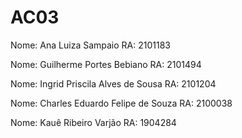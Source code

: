 # AC03

Nome: Ana Luiza Sampaio
RA: 2101183

Nome: Guilherme Portes Bebiano 
RA: 2101494

Nome: Ingrid Priscila Alves de Sousa
RA: 2101204

Nome: Charles Eduardo Felipe de Souza
RA:  2100038

Nome: Kauê Ribeiro Varjão
RA: 1904284

